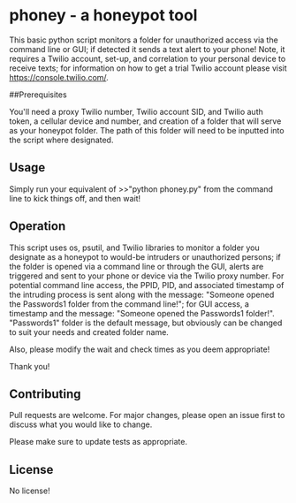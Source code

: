 # phoney - a honeypot tool

This basic python script monitors a folder for unauthorized access via the command line or GUI; if detected it sends a text alert to your phone!  Note, it requires a Twilio account, set-up, and correlation to your personal device to receive texts; for information on how to get a trial Twilio account please visit https://console.twilio.com/.

##Prerequisites

You'll need a proxy Twilio number, Twilio account SID, and Twilio auth token, a cellular device and number, and creation of a folder that will serve as your honeypot folder.  The path of this folder will need to be inputted into the script where designated.

## Usage

Simply run your equivalent of >>"python phoney.py" from the command line to kick things off, and then wait!

## Operation

This script uses os, psutil, and Twilio libraries to monitor a folder you designate as a honeypot to would-be intruders or unauthorized persons; if the folder is opened via a command line or through the GUI, alerts are triggered and sent to your phone or device via the Twilio proxy number.  For potential command line access, the PPID, PID, and associated timestamp of the intruding process is sent along with the message: "Someone opened the Passwords1 folder from the command line!"; for GUI access, a timestamp and the message: "Someone opened the Passwords1 folder!".  "Passwords1" folder is the default message, but obviously can be changed to suit your needs and created folder name.

Also, please modify the wait and check times as you deem appropriate!

Thank you!

## Contributing

Pull requests are welcome. For major changes, please open an issue first
to discuss what you would like to change.

Please make sure to update tests as appropriate.

## License

No license!
